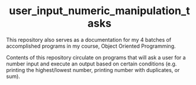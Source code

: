 <h1 align=center> user_input_numeric_manipulation_tasks </h1> 

<p> This repository also serves as a documentation for my 4 batches of accomplished programs in my course, Object Oriented Programming.</p>

<p> Contents of this repository circulate on programs that will ask a user for a number input and execute an output based on certain conditions (e.g. printing the highest/lowest number, printing number with duplicates, or sum). </p>

